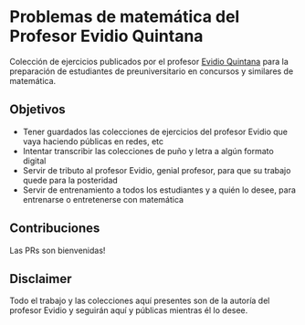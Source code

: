 # Problemas de matemática del Profesor Evidio Quintana

Colección de ejercicios publicados por el profesor [Evidio Quintana](https://www.facebook.com/evidio.quintana.3) para la preparación de estudiantes de preuniversitario en concursos y similares de matemática.

## Objetivos

- Tener guardados las colecciones de ejercicios del profesor Evidio que vaya haciendo públicas en redes, etc
- Intentar transcribir las colecciones de puño y letra a algún formato digital
- Servir de tributo al profesor Evidio, genial profesor, para que su trabajo quede para la posteridad
- Servir de entrenamiento a todos los estudiantes y a quién lo desee, para entrenarse o entretenerse con matemática

## Contribuciones

Las PRs son bienvenidas!

## Disclaimer

Todo el trabajo y las colecciones aquí presentes son de la autoría del profesor Evidio y seguirán aquí y públicas mientras él lo desee.

